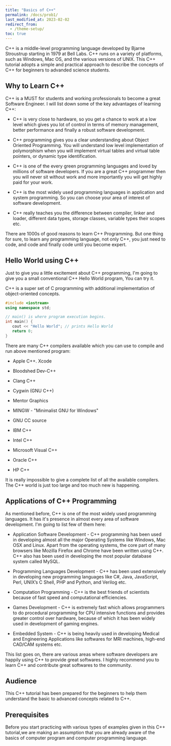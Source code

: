 ```yaml
---
title: "Basics of C++"
permalink: /docs/prob1/
last_modified_at: 2023-02-02
redirect_from:
  - /theme-setup/
toc: true
---
```

C++ is a middle-level programming language developed by Bjarne Stroustrup starting in 1979 at Bell Labs. C++ runs on a variety of platforms, such as Windows, Mac OS, and the various versions of UNIX. This C++ tutorial adopts a simple and practical approach to describe the concepts of C++ for beginners to advanded science students.

## Why to Learn C++

C++ is a MUST for students and working professionals to become a great Software Engineer. I will list down some of the key advantages of learning C++:

- C++ is very close to hardware, so you get a chance to work at a low level which gives you lot of control in terms of memory management, better performance and finally a robust software development.

- C++ programming gives you a clear understanding about Object Oriented Programming. You will understand low level implementation of polymorphism when you will implement virtual tables and virtual table pointers, or dynamic type identification.

- C++ is one of the every green programming languages and loved by millions of software developers. If you are a great C++ programmer then you will never sit without work and more importantly you will get highly paid for your work.

- C++ is the most widely used programming languages in application and system programming. So you can choose your area of interest of software development.

- C++ really teaches you the difference between compiler, linker and loader, different data types, storage classes, variable types their scopes etc.

There are 1000s of good reasons to learn C++ Programming. But one thing for sure, to learn any programming language, not only C++, you just need to code, and code and finally code until you become expert.
## Hello World using C++

Just to give you a little excitement about C++ programming, I'm going to give you a small conventional C++ Hello World program, You can try it.

C++ is a super set of C programming with additional implementation of object-oriented concepts.

```c++
#include <iostream>
using namespace std;

// main() is where program execution begins.
int main() {
   cout << "Hello World"; // prints Hello World
   return 0;
}
```

There are many C++ compilers available which you can use to compile and run above mentioned program:

- Apple C++. Xcode

- Bloodshed Dev-C++

- Clang C++

- Cygwin (GNU C++)

- Mentor Graphics

- MINGW - "Minimalist GNU for Windows"

- GNU CC source

- IBM C++

- Intel C++

- Microsoft Visual C++

- Oracle C++

- HP C++

It is really impossible to give a complete list of all the available compilers. The C++ world is just too large and too much new is happening.
## Applications of C++ Programming

As mentioned before, C++ is one of the most widely used programming languages. It has it's presence in almost every area of software development. I'm going to list few of them here:

- Application Software Development - C++ programming has been used in developing almost all the major Operating Systems like Windows, Mac OSX and Linux. Apart from the operating systems, the core part of many browsers like Mozilla Firefox and Chrome have been written using C++. C++ also has been used in developing the most popular database system called MySQL.

- Programming Languages Development - C++ has been used extensively in developing new programming languages like C#, Java, JavaScript, Perl, UNIX’s C Shell, PHP and Python, and Verilog etc.

- Computation Programming - C++ is the best friends of scientists because of fast speed and computational efficiencies.

- Games Development - C++ is extremely fast which allows programmers to do procedural programming for CPU intensive functions and provides greater control over hardware, because of which it has been widely used in development of gaming engines.

- Embedded System - C++ is being heavily used in developing Medical and Engineering Applications like softwares for MRI machines, high-end CAD/CAM systems etc.

This list goes on, there are various areas where software developers are happily using C++ to provide great softwares. I highly recommend you to learn C++ and contribute great softwares to the community.
## Audience

This C++ tutorial has been prepared for the beginners to help them understand the basic to advanced concepts related to C++.

## Prerequisites

Before you start practicing with various types of examples given in this C++ tutorial,we are making an assumption that you are already aware of the basics of computer program and computer programming language.


